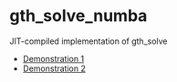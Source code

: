 gth_solve_numba
===============

JIT-compiled implementation of gth_solve

* [Demonstration 1](http://nbviewer.ipython.org/github/oyamad/gth_solve_numba/blob/master/gth_solve_jit_demo01.ipynb)
* [Demonstration 2](http://nbviewer.ipython.org/github/oyamad/gth_solve_numba/blob/master/gth_solve_jit_demo02.ipynb)
